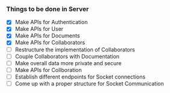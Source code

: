 ### Things to be done in Server

- [x] Make APIs for Authentication
- [x] Make APIs for User
- [x] Make APIs for Documents
- [x] Make APIs for Collaborators
- [ ] Restructure the implementation of Collaborators
- [ ] Couple Collaborators with Documentation
- [ ] Make overall data more private and secure
- [ ] Make APIs for Collboration
- [ ] Establish different endpoints for Socket connections
- [ ] Come up with a proper structure for Socket Communication
